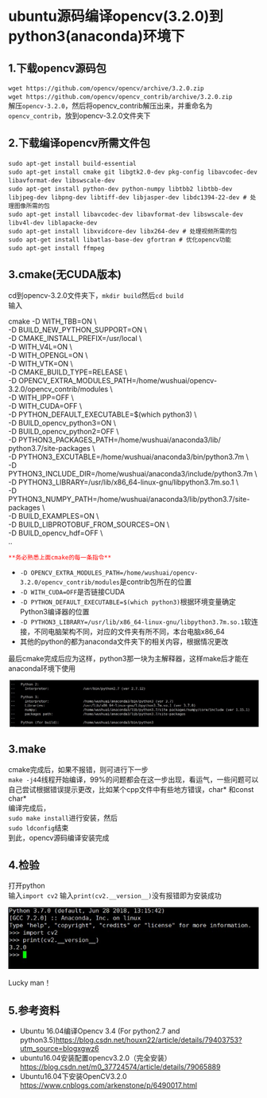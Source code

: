 # ubuntu源码编译opencv(3.2.0)到python3(anaconda)环境下
  
## 1.下载opencv源码包  

`wget https://github.com/opencv/opencv/archive/3.2.0.zip`  
`wget https://github.com/opencv/opencv_contrib/archive/3.2.0.zip`  
解压`opencv-3.2.0`，然后将opencv_contrib解压出来，并重命名为`opencv_contrib`，放到opencv-3.2.0文件夹下 
 
## 2.下载编译opencv所需文件包

`sudo apt-get install build-essential`  
`sudo apt-get install cmake git libgtk2.0-dev pkg-config libavcodec-dev libavformat-dev libswscale-dev`  
`sudo apt-get install python-dev python-numpy libtbb2 libtbb-dev libjpeg-dev libpng-dev libtiff-dev libjasper-dev libdc1394-22-dev # 处理图像所需的包`  
`sudo apt-get install libavcodec-dev libavformat-dev libswscale-dev libv4l-dev liblapacke-dev`  
`sudo apt-get install libxvidcore-dev libx264-dev # 处理视频所需的包`  
`sudo apt-get install libatlas-base-dev gfortran # 优化opencv功能`  
`sudo apt-get install ffmpeg`  

## 3.cmake(无CUDA版本)

cd到opencv-3.2.0文件夹下，`mkdir build`然后`cd build`  
输入
> 
cmake -D WITH\_TBB=ON \   
-D BUILD\_NEW\_PYTHON_SUPPORT=ON \  
-D CMAKE\_INSTALL\_PREFIX=/usr/local \  
-D WITH\_V4L=ON \  
-D WITH\_OPENGL=ON \  
-D WITH\_VTK=ON \  
-D CMAKE\_BUILD\_TYPE=RELEASE \  
-D OPENCV\_EXTRA\_MODULES_PATH=/home/wushuai/opencv-3.2.0/opencv\_contrib/modules \  
-D WITH\_IPP=OFF \  
-D WITH\_CUDA=OFF \  
-D PYTHON\_DEFAULT\_EXECUTABLE=$(which python3) \  
-D BUILD\_opencv\_python3=ON \  
-D BUILD\_opencv\_python2=OFF \  
-D PYTHON3\_PACKAGES\_PATH=/home/wushuai/anaconda3/lib/  python3.7/site-packages \  
-D PYTHON3\_EXCUTABLE=/home/wushuai/anaconda3/bin/python3.7m \  
-D PYTHON3\_INCLUDE\_DIR=/home/wushuai/anaconda3/include/python3.7m \  
-D PYTHON3\_LIBRARY=/usr/lib/x86_64-linux-gnu/libpython3.7m.so.1 \  
-D PYTHON3\_NUMPY\_PATH=/home/wushuai/anaconda3/lib/python3.7/site-packages \  
-D BUILD\_EXAMPLES=ON \  
-D BUILD\_LIBPROTOBUF\_FROM\_SOURCES=ON \  
-D BUILD\_opencv_hdf=OFF \  
..

<font color='red'>

	**务必熟悉上面cmake的每一条指令**  

</font>

 - `-D OPENCV_EXTRA_MODULES_PATH=/home/wushuai/opencv-3.2.0/opencv_contrib/modules`是contrib包所在的位置  
 - `-D WITH_CUDA=OFF`是否链接CUDA  
 - `-D PYTHON_DEFAULT_EXECUTABLE=$(which python3)`根据环境变量确定Python3编译器的位置  
 - `-D PYTHON3_LIBRARY=/usr/lib/x86_64-linux-gnu/libpython3.7m.so.1`软连接，不同电脑架构不同，对应的文件夹有所不同，本台电脑x86_64  
 - 其他的python的都为anaconda文件夹下的相关内容，根据情况更改   

最后cmake完成后应为这样，python3那一块为主解释器，这样make后才能在anaconda环境下使用  

![cmake_sucess!](https://github.com/CloserWU/Interstellar_Document/raw/master/image/cmake.png)   

## 3.make

cmake完成后，如果不报错，则可进行下一步  
`make -j4`4线程开始编译，99%的问题都会在这一步出现，看运气，一些问题可以自己尝试根据错误提示更改，比如某个cpp文件中有些地方错误，char* 和const char*  
编译完成后，  
`sudo make install`进行安装，然后  
`sudo ldconfig`结束  
到此，opencv源码编译安装完成

## 4.检验

打开python  
输入`import cv2`
输入`print(cv2.__version__)`没有报错即为安装成功  

![make_sucess!](https://github.com/CloserWU/Interstellar_Document/raw/master/image/sucess.png)  

Lucky man！

## 5.参考资料  
 - Ubuntu 16.04编译Opencv 3.4 (For python2.7 and python3.5)https://blog.csdn.net/houxn22/article/details/79403753?utm_source=blogxgwz6  
 - ubuntu16.04安装配置opencv3.2.0（完全安装）https://blog.csdn.net/m0_37724574/article/details/79065889  
 - Ubuntu16.04下安装OpenCV3.2.0 https://www.cnblogs.com/arkenstone/p/6490017.html

